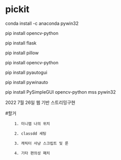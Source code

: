 # pickit
conda install -c anaconda pywin32

pip install opencv-python

pip install flask

pip install pillow

pip install opencv-python

pip install pyautogui 

pip install pywinauto

pip install PySimpleGUI opencv-python mss pywin32




2022 7월 26일 웹 기반 스트리밍구현


#할거  

        1. 미니맵 나의 위치

        2. classdd 세팅
        
        3. 캐릭터 사냥 스크립트 및 룬
        
        4. 기타 편의성 패치
